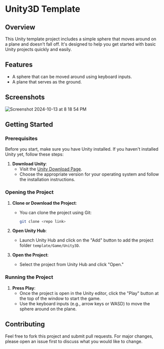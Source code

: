 # Unity3D Template

## Overview
This Unity template project includes a simple sphere that moves around on a plane and doesn't fall off. It's designed to help you get started with basic Unity projects quickly and easily.

## Features
- A sphere that can be moved around using keyboard inputs.
- A plane that serves as the ground.

## Screenshots
![Screenshot 2024-10-13 at 8 18 54 PM](https://github.com/user-attachments/assets/46ab415d-c6ea-41c7-99de-3c2cf5f79030)

## Getting Started

### Prerequisites
Before you start, make sure you have Unity installed. If you haven't installed Unity yet, follow these steps:

1. **Download Unity**:
   - Visit the [Unity Download Page](https://unity.com/download).
   - Choose the appropriate version for your operating system and follow the installation instructions.

### Opening the Project
1. **Clone or Download the Project**:
   - You can clone the project using Git:
     ```bash
     git clone <repo link>
     ```

2. **Open Unity Hub**:
   - Launch Unity Hub and click on the "Add" button to add the project folder `template/Game/Unity3D`.

3. **Open the Project**:
   - Select the project from Unity Hub and click "Open."

### Running the Project
1. **Press Play**:
   - Once the project is open in the Unity editor, click the "Play" button at the top of the window to start the game.
   - Use the keyboard inputs (e.g., arrow keys or WASD) to move the sphere around on the plane.

## Contributing
Feel free to fork this project and submit pull requests. For major changes, please open an issue first to discuss what you would like to change.
